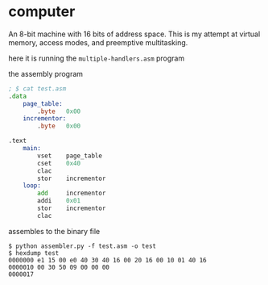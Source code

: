 # computer

An 8-bit machine with 16 bits of address space. This is my attempt 
at virtual memory, access modes, and preemptive multitasking.

here it is running the `multiple-handlers.asm` program

<script src="https://asciinema.org/a/W5WMRRv75lQk24p1EoZhWXtDA.js" id="asciicast-W5WMRRv75lQk24p1EoZhWXtDA" async></script>

the assembly program

```asm
; $ cat test.asm
.data
    page_table:
        .byte   0x00
    incrementor:
        .byte   0x00

.text
    main:
        vset    page_table
        cset    0x40
        clac
        stor    incrementor
    loop:
        add     incrementor
        addi    0x01
        stor    incrementor
        clac
```


assembles to the binary file
    
    $ python assembler.py -f test.asm -o test
    $ hexdump test
    0000000 e1 15 00 e0 40 30 40 16 00 20 16 00 10 01 40 16
    0000010 00 30 50 09 00 00 00                           
    0000017

